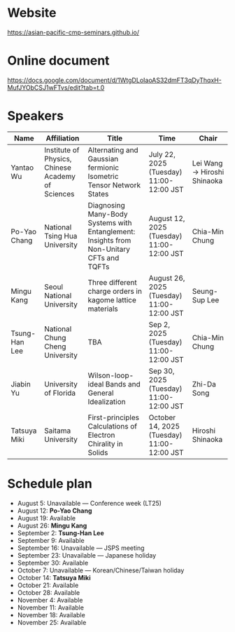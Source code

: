 # Website
https://asian-pacific-cmp-seminars.github.io/

# Online document
https://docs.google.com/document/d/1WtgDLoIaoAS32dmFT3qDyThqxH-MufJYObCSJ1wFTvs/edit?tab=t.0

# Speakers
| Name | Affiliation | Title | Time | Chair |
|----------|----------|----------|----------|----------|
| Yantao Wu |Institute of Physics, Chinese Academy of Sciences| Alternating and Gaussian fermionic Isometric Tensor Network States | July 22, 2025 (Tuesday) 11:00-12:00 JST | Lei Wang → Hiroshi Shinaoka|
| Po-Yao Chang |National Tsing Hua University| Diagnosing Many-Body Systems with Entanglement: Insights from Non-Unitary CFTs and TQFTs | August 12, 2025 (Tuesday) 11:00-12:00 JST |Chia-Min Chung|
| Mingu Kang |Seoul National University| Three different charge orders in kagome lattice materials | August 26, 2025 (Tuesday) 11:00-12:00 JST | Seung-Sup Lee |
| Tsung-Han Lee |National Chung Cheng University| TBA | Sep 2, 2025 (Tuesday) 11:00-12:00 JST |Chia-Min Chung|
| Jiabin Yu | University of Florida | Wilson-loop-ideal Bands and General Idealization | Sep 30, 2025 (Tuesday) 11:00-12:00 JST | Zhi-Da Song |
| Tatsuya Miki |Saitama University| First-principles Calculations of Electron Chirality in Solids | October 14, 2025 (Tuesday) 11:00-12:00 JST | Hiroshi Shinaoka|

# Schedule plan

- August 5: Unavailable — Conference week (LT25)
- August 12: **Po-Yao Chang**
- August 19: Available
- August 26: **Mingu Kang**
- September 2: **Tsung-Han Lee**
- September 9: Available
- September 16: Unavailable — JSPS meeting
- September 23: Unavailable — Japanese holiday
- September 30: Available
- October 7: Unavailable — Korean/Chinese/Taiwan holiday
- October 14: **Tatsuya Miki**
- October 21: Available
- October 28: Available
- November 4: Available
- November 11: Available
- November 18: Available
- November 25: Available

